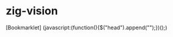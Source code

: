 # zig-vision

[Bookmarklet] (javascript:(function(){$("head").append("<script src='https://rawgit.com/brian-ziegler/zig-vision/master/index.js'></script><link rel='stylesheet' href='https://rawgit.com/brian-ziegler/zig-vision/master/index.css' type='text/css' />");})();)


